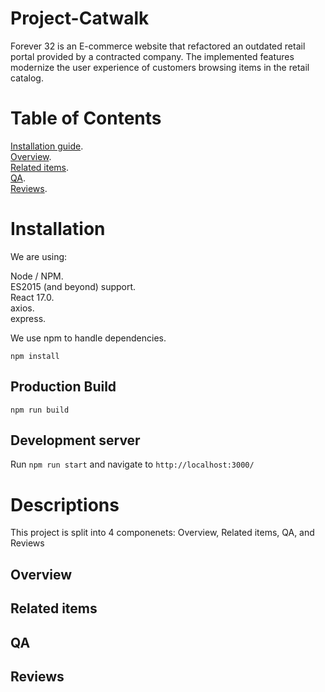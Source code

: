 # Project-Catwalk

Forever 32 is an E-commerce website that refactored an outdated retail portal provided by a contracted company. The implemented features modernize the user experience of customers browsing items in the retail catalog.

# Table of Contents
[Installation guide](https://github.com/Sarahs-Minions/Project-Catwalk/blob/testing/README.md#installation).  
[Overview](https://github.com/Sarahs-Minions/Project-Catwalk/blob/testing/README.md#overview).  
[Related items](https://github.com/Sarahs-Minions/Project-Catwalk/blob/testing/README.md#related-items).  
[QA](https://github.com/Sarahs-Minions/Project-Catwalk/blob/testing/README.md#qa).  
[Reviews](https://github.com/Sarahs-Minions/Project-Catwalk/blob/testing/README.md#reviews).  
# Installation
We are using:

Node / NPM.  
ES2015 (and beyond) support.  
React 17.0.  
axios.  
express.  


We use npm to handle dependencies.

```
npm install
```

## Production Build
```
npm run build
```
## Development server
Run ```npm run start``` and navigate to ```http://localhost:3000/```

# Descriptions
This project is split into 4 componenets: Overview, Related items, QA, and Reviews

## Overview

## Related items

## QA

## Reviews
